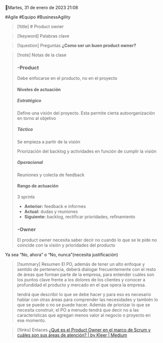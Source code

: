 📆Martes, 31 de enero de 2023 21:08

#Agile #Equipo #BusinessAgility 
>[!title] # Product owner

>[!keyword] Palabras clave

>[!question] Preguntas
>**¿Como ser un buen product owner?**

>[!note] Notas de la clase 
>### -Product 
>Debe enfocarse en el producto, no en el proyecto
>#### Niveles de actuación
>##### Estratégico
>Define una visión del proyecto.
>Esta permite cierta autoorganización en torno al objetivo
>
>##### Táctico 
>Se empieza a partir de la visión 
>
>Priorización del backlog y actividades en función de cumplir la visión
>##### Operacional
>Reuniones y colecta de feedback 
>#### Rango de actuación
>3 sprints
>- **Anterior:** feedback e informes
>- **Actual:** dudas y reuniones
>- **Siguiente:** backlog, rectificar prioridades, refinamiento 
>### -Owner
>El product owner necesita saber decir no cuando lo que se le pide no coincide con la visión y prioridades del producto 
>
Ya sea “No, ahora” o “No, nunca”(necesita justificación)

>[!summary] Resumen
>El PO, además de tener un alto enfoque y sentido de pertenencia, deberá dialogar 
>frecuentemente con el resto de áreas que forman parte de la empresa, para 
>entender cuáles son los puntos clave frente a los dolores de los clientes y conocer 
>a profundidad el producto y mercado en el que opera la empresa.
>
>tendrá que describir lo que se debe hacer y para eso es necesario hablar con otras áreas para comprender las necesidades y también lo que se puede o no se puede hacer. Además de priorizar lo que se necesita construir, el PO a menudo tendrá que decir no a las características que agregan menos valor al negocio o proyecto en ese momento.

>[!links] Enlaces
>[¿Qué es el Product Owner en el marco de Scrum y cuáles son sus áreas de atención? | by Kleer | Medium](https://medium.com/kleer/qu%C3%A9-es-el-product-owner-en-el-marco-de-scrum-y-cu%C3%A1les-son-sus-%C3%A1reas-de-atenci%C3%B3n-2bddbb232775#:~:text=Ser%20Product%20Owner%20implica%20mantener,impactan%20en%20los%20resultados%20deseados)